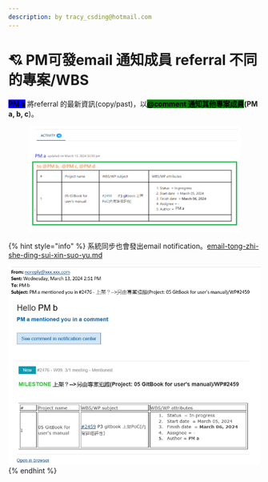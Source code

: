 ```yaml
---
description: by tracy_csding@hotmail.com
---
```


# 💘 PM可發email 通知成員 referral 不同的專案/WBS

<mark style="background-color:blue;">**PM a**</mark> 將referral 的最新資訊(copy/past)，以<mark style="background-color:green;">**@comment 通知其他專案成員**</mark>**(PM a, b, c**)。

<figure><img src="../.gitbook/assets/image (4) (1).png" alt=""><figcaption></figcaption></figure>

{% hint style="info" %}
系統同步也會發出email notification。[email-tong-zhi-she-ding-sui-xin-suo-yu.md](../fu-he-yi-ban-zhuan-an-guan-li-de-yong-fa/email-tong-zhi-she-ding-sui-xin-suo-yu.md "mention")

![](<../.gitbook/assets/image (1) (1) (1) (1) (1).png>)
{% endhint %}

